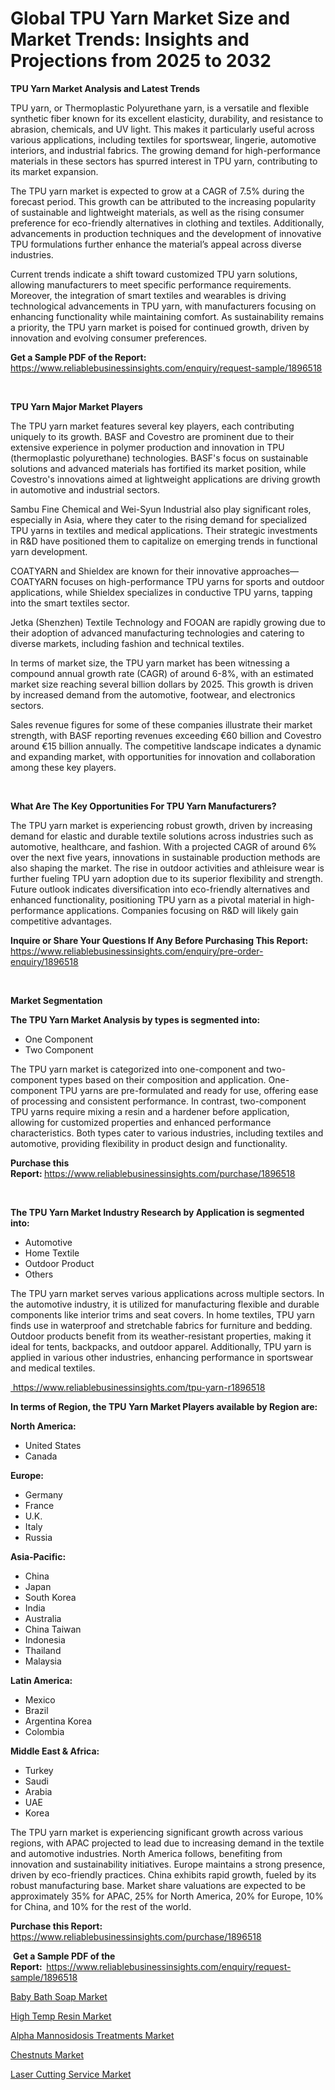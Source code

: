 <p><h1>Global TPU Yarn Market Size and Market Trends: Insights and Projections from 2025 to 2032</h1></p><p><strong>TPU Yarn Market Analysis and Latest Trends</strong></p>
<p><p>TPU yarn, or Thermoplastic Polyurethane yarn, is a versatile and flexible synthetic fiber known for its excellent elasticity, durability, and resistance to abrasion, chemicals, and UV light. This makes it particularly useful across various applications, including textiles for sportswear, lingerie, automotive interiors, and industrial fabrics. The growing demand for high-performance materials in these sectors has spurred interest in TPU yarn, contributing to its market expansion.</p><p>The TPU yarn market is expected to grow at a CAGR of 7.5% during the forecast period. This growth can be attributed to the increasing popularity of sustainable and lightweight materials, as well as the rising consumer preference for eco-friendly alternatives in clothing and textiles. Additionally, advancements in production techniques and the development of innovative TPU formulations further enhance the material’s appeal across diverse industries.</p><p>Current trends indicate a shift toward customized TPU yarn solutions, allowing manufacturers to meet specific performance requirements. Moreover, the integration of smart textiles and wearables is driving technological advancements in TPU yarn, with manufacturers focusing on enhancing functionality while maintaining comfort. As sustainability remains a priority, the TPU yarn market is poised for continued growth, driven by innovation and evolving consumer preferences.</p></p>
<p><strong>Get a Sample PDF of the Report:&nbsp;</strong> <a href="https://www.reliablebusinessinsights.com/enquiry/request-sample/1896518?utm_campaign=2174&utm_medium=2&utm_source=Github&utm_content=ia&utm_term=31012025&utm_id=tpu-yarn">https://www.reliablebusinessinsights.com/enquiry/request-sample/1896518</a></p>
<p>&nbsp;</p>
<p><strong>TPU Yarn Major Market Players</strong></p>
<p><p>The TPU yarn market features several key players, each contributing uniquely to its growth. BASF and Covestro are prominent due to their extensive experience in polymer production and innovation in TPU (thermoplastic polyurethane) technologies. BASF's focus on sustainable solutions and advanced materials has fortified its market position, while Covestro's innovations aimed at lightweight applications are driving growth in automotive and industrial sectors.</p><p>Sambu Fine Chemical and Wei-Syun Industrial also play significant roles, especially in Asia, where they cater to the rising demand for specialized TPU yarns in textiles and medical applications. Their strategic investments in R&D have positioned them to capitalize on emerging trends in functional yarn development.</p><p>COATYARN and Shieldex are known for their innovative approaches—COATYARN focuses on high-performance TPU yarns for sports and outdoor applications, while Shieldex specializes in conductive TPU yarns, tapping into the smart textiles sector.</p><p>Jetka (Shenzhen) Textile Technology and FOOAN are rapidly growing due to their adoption of advanced manufacturing technologies and catering to diverse markets, including fashion and technical textiles. </p><p>In terms of market size, the TPU yarn market has been witnessing a compound annual growth rate (CAGR) of around 6-8%, with an estimated market size reaching several billion dollars by 2025. This growth is driven by increased demand from the automotive, footwear, and electronics sectors.</p><p>Sales revenue figures for some of these companies illustrate their market strength, with BASF reporting revenues exceeding €60 billion and Covestro around €15 billion annually. The competitive landscape indicates a dynamic and expanding market, with opportunities for innovation and collaboration among these key players.</p></p>
<p>&nbsp;</p>
<p><strong>What Are The Key Opportunities For TPU Yarn Manufacturers?</strong></p>
<p><p>The TPU yarn market is experiencing robust growth, driven by increasing demand for elastic and durable textile solutions across industries such as automotive, healthcare, and fashion. With a projected CAGR of around 6% over the next five years, innovations in sustainable production methods are also shaping the market. The rise in outdoor activities and athleisure wear is further fueling TPU yarn adoption due to its superior flexibility and strength. Future outlook indicates diversification into eco-friendly alternatives and enhanced functionality, positioning TPU yarn as a pivotal material in high-performance applications. Companies focusing on R&D will likely gain competitive advantages.</p></p>
<p><strong>Inquire or Share Your Questions If Any Before Purchasing This Report:</strong> <a href="https://www.reliablebusinessinsights.com/enquiry/pre-order-enquiry/1896518?utm_campaign=2174&utm_medium=2&utm_source=Github&utm_content=ia&utm_term=31012025&utm_id=tpu-yarn">https://www.reliablebusinessinsights.com/enquiry/pre-order-enquiry/1896518</a></p>
<p>&nbsp;</p>
<p><strong>Market Segmentation</strong></p>
<p><strong>The TPU Yarn Market Analysis by types is segmented into:</strong></p>
<p><ul><li>One Component</li><li>Two Component</li></ul></p>
<p><p>The TPU yarn market is categorized into one-component and two-component types based on their composition and application. One-component TPU yarns are pre-formulated and ready for use, offering ease of processing and consistent performance. In contrast, two-component TPU yarns require mixing a resin and a hardener before application, allowing for customized properties and enhanced performance characteristics. Both types cater to various industries, including textiles and automotive, providing flexibility in product design and functionality.</p></p>
<p><strong>Purchase this Report:&nbsp;</strong><a href="https://www.reliablebusinessinsights.com/purchase/1896518?utm_campaign=2174&utm_medium=2&utm_source=Github&utm_content=ia&utm_term=31012025&utm_id=tpu-yarn">https://www.reliablebusinessinsights.com/purchase/1896518</a></p>
<p>&nbsp;</p>
<p><strong>The TPU Yarn Market Industry Research by Application is segmented into:</strong></p>
<p><ul><li>Automotive</li><li>Home Textile</li><li>Outdoor Product</li><li>Others</li></ul></p>
<p><p>The TPU yarn market serves various applications across multiple sectors. In the automotive industry, it is utilized for manufacturing flexible and durable components like interior trims and seat covers. In home textiles, TPU yarn finds use in waterproof and stretchable fabrics for furniture and bedding. Outdoor products benefit from its weather-resistant properties, making it ideal for tents, backpacks, and outdoor apparel. Additionally, TPU yarn is applied in various other industries, enhancing performance in sportswear and medical textiles.</p></p>
<p><a href="https://www.reliablebusinessinsights.com/tpu-yarn-r1896518?utm_campaign=2174&utm_medium=2&utm_source=Github&utm_content=ia&utm_term=31012025&utm_id=tpu-yarn">&nbsp;https://www.reliablebusinessinsights.com/tpu-yarn-r1896518</a></p>
<p><strong>In terms of Region, the TPU Yarn Market Players available by Region are:</strong></p>
<p>
    <p> <strong> North America: </strong>
        <ul>
            <li>United States</li>
            <li>Canada</li>
        </ul>
        </p> 
    <p> <strong> Europe: </strong>
        <ul>
            <li>Germany</li>
            <li>France</li>
            <li>U.K.</li>
            <li>Italy</li>
            <li>Russia</li>
        </ul>
        </p> 
    <p> <strong> Asia-Pacific: </strong>
        <ul>
            <li>China</li>
            <li>Japan</li>
            <li>South Korea</li>
            <li>India</li>
            <li>Australia</li>
            <li>China Taiwan</li>
            <li>Indonesia</li>
            <li>Thailand</li>
            <li>Malaysia</li>
        </ul>
        </p> 
    <p> <strong> Latin America: </strong>
        <ul>
            <li>Mexico</li>
            <li>Brazil</li>
            <li>Argentina Korea</li>
            <li>Colombia</li>
        </ul>
        </p> 
    <p> <strong> Middle East & Africa: </strong>
        <ul>
            <li>Turkey</li>
            <li>Saudi</li>
            <li>Arabia</li>
            <li>UAE</li>
            <li>Korea</li>
        </ul>
    </p>
    </p>
<p><p>The TPU yarn market is experiencing significant growth across various regions, with APAC projected to lead due to increasing demand in the textile and automotive industries. North America follows, benefiting from innovation and sustainability initiatives. Europe maintains a strong presence, driven by eco-friendly practices. China exhibits rapid growth, fueled by its robust manufacturing base. Market share valuations are expected to be approximately 35% for APAC, 25% for North America, 20% for Europe, 10% for China, and 10% for the rest of the world.</p></p>
<p><strong>Purchase this Report: </strong><a href="https://www.reliablebusinessinsights.com/purchase/1896518?utm_campaign=2174&utm_medium=2&utm_source=Github&utm_content=ia&utm_term=31012025&utm_id=tpu-yarn">https://www.reliablebusinessinsights.com/purchase/1896518</a></p>
<p>&nbsp;<strong>Get a Sample PDF of the Report:&nbsp;&nbsp;</strong><a href="https://www.reliablebusinessinsights.com/enquiry/request-sample/1896518?utm_campaign=2174&utm_medium=2&utm_source=Github&utm_content=ia&utm_term=31012025&utm_id=tpu-yarn">https://www.reliablebusinessinsights.com/enquiry/request-sample/1896518</a></p>
<p><strong></strong></p>
<p><p><a href="https://www.linkedin.com/pulse/global-baby-bath-soap-market-focus-application-end-use-industry-5mefe?utm_campaign=2174&utm_medium=2&utm_source=Github&utm_content=ia&utm_term=31012025&utm_id=tpu-yarn">Baby Bath Soap Market</a></p><p><a href="https://github.com/rosamariarocque98/Market-Research-Report-List-1/blob/main/high-temp-resin-market.md?utm_campaign=2174&utm_medium=2&utm_source=Github&utm_content=ia&utm_term=31012025&utm_id=tpu-yarn">High Temp Resin Market</a></p><p><a href="https://www.linkedin.com/pulse/detailed-alpha-mannosidosis-treatments-market-report-lhuic?utm_campaign=2174&utm_medium=2&utm_source=Github&utm_content=ia&utm_term=31012025&utm_id=tpu-yarn">Alpha Mannosidosis Treatments Market</a></p><p><a href="https://www.linkedin.com/pulse/cumulative-effect-latest-trendss-disrupted-chestnuts-marketsizeshare-h5t3f?utm_campaign=2174&utm_medium=2&utm_source=Github&utm_content=ia&utm_term=31012025&utm_id=tpu-yarn">Chestnuts Market</a></p><p><a href="https://www.linkedin.com/pulse/market-dynamics-laser-cutting-service-14-growth-from-2025-2032-9bspc?utm_campaign=2174&utm_medium=2&utm_source=Github&utm_content=ia&utm_term=31012025&utm_id=tpu-yarn">Laser Cutting Service Market</a></p></p>